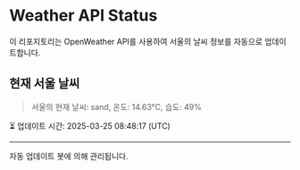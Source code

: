 
# Weather API Status

이 리포지토리는 OpenWeather API를 사용하여 서울의 날씨 정보를 자동으로 업데이트합니다.

## 현재 서울 날씨
> 서울의 현재 날씨: sand, 온도: 14.63°C, 습도: 49%

⏳ 업데이트 시간: 2025-03-25 08:48:17 (UTC)

---
자동 업데이트 봇에 의해 관리됩니다.
